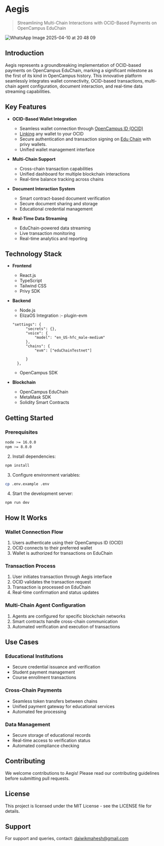 # Aegis

> Streamlining Multi-Chain Interactions with OCID-Based Payments on OpenCampus EduChain

![WhatsApp Image 2025-04-10 at 20 48 09](https://github.com/user-attachments/assets/763d9542-406e-4e67-9067-11ecbb40ce1a)


## Introduction

Aegis represents a groundbreaking implementation of OCID-based payments on OpenCampus EduChain, marking a significant milestone as the first of its kind in OpenCampus history. This innovative platform seamlessly integrates wallet connectivity, OCID-based transactions, multi-chain agent configuration, document interaction, and real-time data streaming capabilities.

## Key Features

- **OCID-Based Wallet Integration**
  - Seamless wallet connection through [OpenCampus ID (OCID) ]([url](https://github.com/Rabdi-X-Ghewar/Aegis/blob/main/client/src/components/navigation/MainNav.tsx#L168))
  - [Linking]([url](https://github.com/Rabdi-X-Ghewar/Aegis/blob/main/client/src/components/navigation/MainNav.tsx#L98)) any wallet to your OCID
  - Secure authentication and transaction signing on [Edu Chain]([url](https://github.com/Rabdi-X-Ghewar/Aegis/blob/main/client/src/main.tsx#L68)) with privy wallets.
  - Unified wallet management interface

- **Multi-Chain Support**
  - Cross-chain transaction capabilities
  - Unified dashboard for multiple blockchain interactions
  - Real-time balance tracking across chains

- **Document Interaction System**
  - Smart contract-based document verification
  - Secure document sharing and storage
  - Educational credential management

- **Real-Time Data Streaming**
  - EduChain-powered data streaming
  - Live transaction monitoring
  - Real-time analytics and reporting

## Technology Stack

- **Frontend**
  - React.js
  - TypeScript
  - Tailwind CSS
  - Privy SDK

- **Backend**
  - Node.js
  - ElizaOS Integration :- plugin-evm
  ```
  "settings": {
        "secrets": {},
        "voice": {
            "model": "en_US-hfc_male-medium"
        },
        "chains": {
            "evm": ["eduChainTestnet"]
           
        }
    },
  ```
  - OpenCampus SDK

- **Blockchain**
  - OpenCampus EduChain
  - MetaMask SDK
  - Solidity Smart Contracts

## Getting Started

### Prerequisites

```bash
node >= 16.0.0
npm >= 8.0.0
```

2. Install dependencies:
```bash
npm install
 ```

3. Configure environment variables:
```bash
cp .env.example .env
 ```

4. Start the development server:
```bash
npm run dev
 ```

## How It Works

### Wallet Connection Flow
1. Users authenticate using their OpenCampus ID (OCID)
2. OCID connects to their preferred wallet
3. Wallet is authorized for transactions on EduChain
### Transaction Process
1. User initiates transaction through Aegis interface
2. OCID validates the transaction request
3. Transaction is processed on EduChain
4. Real-time confirmation and status updates
### Multi-Chain Agent Configuration
1. Agents are configured for specific blockchain networks
2. Smart contracts handle cross-chain communication
3. Automated verification and execution of transactions


## Use Cases

### Educational Institutions
- Secure credential issuance and verification
- Student payment management
- Course enrollment transactions
### Cross-Chain Payments
- Seamless token transfers between chains
- Unified payment gateway for educational services
- Automated fee processing
### Data Management
- Secure storage of educational records
- Real-time access to verification status
- Automated compliance checking
## Contributing
We welcome contributions to Aegis! Please read our contributing guidelines before submitting pull requests.

## License
This project is licensed under the MIT License - see the LICENSE file for details.

## Support
For support and queries, contact: daiwikmahesh@gmail.com
